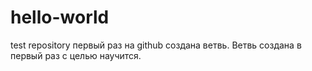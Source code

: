 # hello-world
test repository
первый раз на github создана ветвь.
Ветвь создана в первый раз с целью научится.
